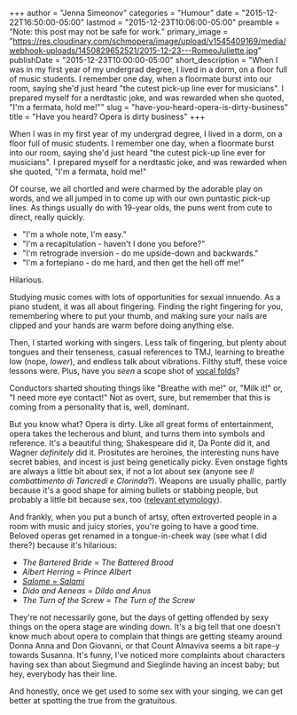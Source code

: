 +++
author = "Jenna Simeonov"
categories = "Humour"
date = "2015-12-22T16:50:00-05:00"
lastmod = "2015-12-23T10:06:00-05:00"
preamble = "Note: this post may not be safe for work."
primary_image = "https://res.cloudinary.com/schmopera/image/upload/v1545409169/media/webhook-uploads/1450829652521/2015-12-23---RomeoJuliette.jpg"
publishDate = "2015-12-23T10:00:00-05:00"
short_description = "When I was in my first year of my undergrad degree, I lived in a dorm, on a floor full of music students. I remember one day, when a floormate burst into our room, saying she&#039;d just heard &quot;the cutest pick-up line ever for musicians&quot;. I prepared myself for a nerdtastic joke, and was rewarded when she quoted, &quot;I&#039;m a fermata, hold me!&quot;"
slug = "have-you-heard-opera-is-dirty-business"
title = "Have you heard? Opera is dirty business"
+++

When I was in my first year of my undergrad degree, I lived in a dorm, on a floor full of music students. I remember one day, when a floormate burst into our room, saying she'd just heard "the cutest pick-up line ever for musicians". I prepared myself for a nerdtastic joke, and was rewarded when she quoted, "I'm a fermata, hold me!"

Of course, we all chortled and were charmed by the adorable play on words, and we all jumped in to come up with our own puntastic pick-up lines. As things usually do with 19-year olds, the puns went from cute to direct, really quickly.

- "I'm a whole note, I'm easy."
- "I'm a recapitulation - haven't I done you before?"
- "I'm retrograde inversion - do me upside-down and backwards."
- "I'm a fortepiano - do me hard, and then get the hell off me!"

Hilarious.

Studying music comes with lots of opportunities for sexual innuendo. As a piano student, it was all about fingering. Finding the right fingering for you, remembering where to put your thumb, and making sure your nails are clipped and your hands are warm before doing anything else.

Then, I started working with singers. Less talk of fingering, but plenty about tongues and their tenseness, casual references to TMJ, learning to breathe low (nope, *lower*), and endless talk about vibrations. Filthy stuff, these voice lessons were. Plus, have you *seen* a scope shot of [vocal folds](https://youtu.be/y2okeYVclQo?t=44)?

Conductors sharted shouting things like "Breathe with me!" or, "Milk it!" or, "I need more eye contact!" Not as overt, sure, but remember that this is coming from a personality that is, well, dominant.

But you know what? Opera is dirty. Like all great forms of entertainment, opera takes the lecherous and blunt, and turns them into symbols and reference. It's a beautiful thing; Shakespeare did it, Da Ponte did it, and Wagner *definitely* did it. Prositutes are heroines, the interesting nuns have secret babies, and incest is just being genetically picky. Even onstage fights are always a little bit about sex, if not a lot about sex (anyone see *Il combattimento di Tancredi e Clorinda*?). Weapons are usually phallic, partly because it's a good shape for aiming bullets or stabbing people, but probably a little bit because sex, too ([relevant etymology](http://www.etymonline.com/index.php?allowed_in_frame=0&search=vagina)).

And frankly, when you put a bunch of artsy, often extroverted people in a room with music and juicy stories, you're going to have a good time. Beloved operas get renamed in a tongue-in-cheek way (see what I did there?) because it's hilarious: 

- *The Bartered Bride* = *The Battered Broad* 
- *Albert Herring* = *Prince Albert*
- [*Salome* = *Salami*](/mewsy-goes-to-the-opera/)
- *Dido and Aeneas* = *Dildo and Anus*
- *The Turn of the Screw* = *The Turn of the Screw*

They're not necessarily gone, but the days of getting offended by sexy things on the opera stage are winding down. It's a big tell that one doesn't know much about opera to complain that things are getting steamy around Donna Anna and Don Giovanni, or that Count Almaviva seems a bit rape-y towards Susanna. It's funny, I've noticed more complaints about characters having sex than about Siegmund and Sieglinde having an incest baby; but hey, everybody has their line.

And honestly, once we get used to some sex with your singing, we can get better at spotting the true from the gratuitous.
